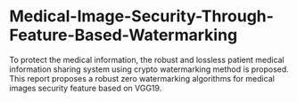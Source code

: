 # Medical-Image-Security-Through-Feature-Based-Watermarking
To protect the medical information, the robust and lossless patient medical information sharing system using crypto watermarking method is proposed. This report proposes a robust zero watermarking algorithms for medical images security feature based on VGG19.
